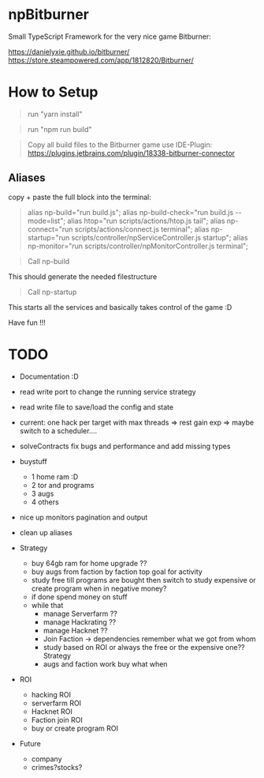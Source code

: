 npBitburner
=====

Small TypeScript Framework for the very nice game Bitburner:

https://danielyxie.github.io/bitburner/
https://store.steampowered.com/app/1812820/Bitburner/

How to Setup
========

> run "yarn install"

> run "npm run build"

> Copy all build files to the Bitburner game
use IDE-Plugin: https://plugins.jetbrains.com/plugin/18338-bitburner-connector

Aliases
----

copy + paste the full block into the terminal:

> alias np-build="run build.js";
alias np-build-check="run build.js --mode=list";
alias htop="run scripts/actions/htop.js tail";
alias np-connect="run scripts/actions/connect.js terminal";
alias np-startup="run scripts/controller/npServiceController.js startup";
alias np-monitor="run scripts/controller/npMonitorController.js terminal";

> Call np-build

This should generate the needed filestructure

> Call np-startup 

This starts all the services and basically takes control of the game :D

Have fun !!!

TODO
====
* Documentation :D
* read write port to change the running service strategy
* read write file to save/load the config and state
* current: one hack per target with max threads => rest gain exp => maybe switch to a scheduler.... 
* solveContracts fix bugs and performance and add missing types
* buystuff
  * 1 home ram :D 
  * 2 tor and programs
  * 3 augs
  * 4 others
* nice up monitors pagination and output
* clean up aliases
* Strategy
  * buy 64gb ram for home upgrade ??
  * buy augs from faction by faction top goal for activity
  * study free till programs are bought then switch to study expensive or create program when in negative money?
  * if done spend money on stuff
  * while that
    * manage Serverfarm ?? 
    * manage Hackrating ??
    * manage Hacknet    ??
    * Join Faction -> dependencies remember what we got from whom
    * study based on ROI or always the free or the expensive one?? Strategy
    * augs and faction work buy what when 

* ROI
  * hacking ROI
  * serverfarm ROI
  * Hacknet ROI
  * Faction join ROI
  * buy or create program ROI
* Future
  * company
  * crimes?stocks?
